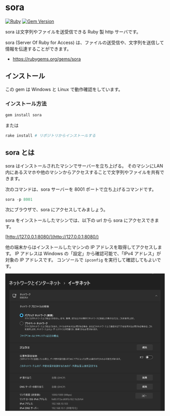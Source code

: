 # sora
[![Ruby](https://github.com/Himeyama/sora/actions/workflows/main.yml/badge.svg)](https://github.com/Himeyama/sora/actions/workflows/main.yml)
[![Gem Version](https://badge.fury.io/rb/sora.svg)](https://badge.fury.io/rb/sora)

sora は文字列やファイルを送受信できる Ruby 製 http サーバです。

sora (Server Of Ruby for Access) は、ファイルの送受信や、文字列を送信して情報を伝達することができます。

- https://rubygems.org/gems/sora

## インストール
この gem は Windows と Linux で動作確認をしています。

### インストール方法
```ps1
gem install sora
```

または

```ps1
rake install # リポジトリからインストールする
```

## sora とは
sora はインストールされたマシンでサーバーを立ち上げる。
そのマシンにLAN 内にあるスマホや他のマシンからアクセスすることで文字列やファイルを共有できます。

次のコマンドは、sora サーバーを 8001 ポートで立ち上げるコマンドです。

```ps1
sora -p 8001
```

次にブラウザで、sora にアクセスしてみましょう。

sora をインストールしたマシンでは、以下の url から sora にアクセスできます。

[http://127.0.0.1:8080/](http://127.0.0.1:8080/)

他の端末からはインストールしたマシンの IP アドレスを取得してアクセスします。
IP アドレスは Windows の「設定」から確認可能で、「IPv4 アドレス」が対象の IP アドレスです。
コンソールで `ipconfig` を実行して確認してもよいです。

![get ipv4](docs/get-ipaddr.png)


